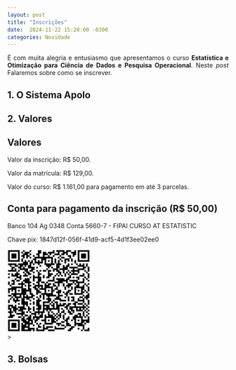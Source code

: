 ```yaml
---
layout: post
title: "Inscrições"
date:  2024-11-22 15:20:00 -0300
categories: Novidade
---
```


<p style='text-align: justify;text-justify: inter-word;'>
É com muita alegria e entusiasmo que apresentamos o curso <strong>Estatística e Otimização para Ciência de Dados e Pesquisa Operacional</strong>. Neste <i>post</i> Falaremos sobre como se inscrever.
</p>

<h2>1. O Sistema Apolo</h2>

<h2>2. Valores</h2>

<h2>Valores</h2>
<p>Valor da inscrição: R$ 50,00.</p>
<p>Valor da matrícula: R$ 129,00.</p>
<p>Valor do curso: R$ 1.161,00 para pagamento em até 3 parcelas.</p>
</section>  

<section class="enrollment">
<h2>Conta para pagamento da inscrição (R$ 50,00)</h2>
<p>Banco 104 Ag 0348 Conta 5660-7 - FIPAI CURSO AT ESTATISTIC          </p>
<p>Chave pix: 1847d12f-056f-41d9-acf5-4d1f3ee02ee0</p>
<div class="image-container">
    <img src="https://github.com/elias-helou/Site-curso/blob/main/old/QRcode.png" 
         alt="QRcode" 
         style="text-align: left; width: 5cm;">
</div>>   </section> 

<h2>3. Bolsas</h2>
